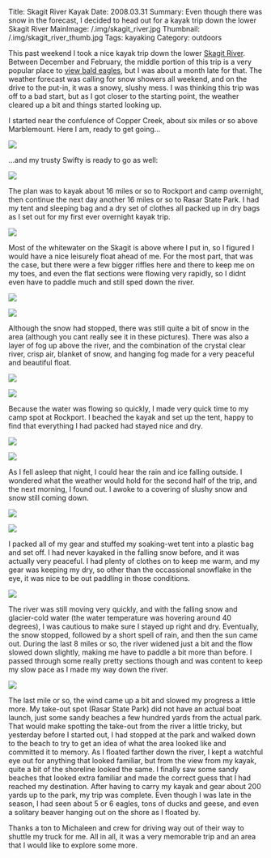 Title: Skagit River Kayak
Date: 2008.03.31
Summary: Even though there was snow in the forecast, I decided to head out for a kayak trip down the lower Skagit River
MainImage: /.img/skagit_river.jpg
Thumbnail: /.img/skagit_river_thumb.jpg
Tags: kayaking
Category: outdoors

This past weekend I took a nice kayak trip down the lower [Skagit River][Skagit]. Between December and February, the middle portion of this trip is a very popular place to [view bald eagles][Eagles], but I was about a month late for that. The weather forecast was calling for snow showers all weekend, and on the drive to the put-in, it was a snowy, slushy mess. I was thinking this trip was off to a bad start, but as I got closer to the starting point, the weather cleared up a bit and things started looking up.

I started near the confulence of Copper Creek, about six miles or so above Marblemount. Here I am, ready to get going...

<p><img src="/.img/outdoors/skagitriver/me_start.jpg" class="smallimg" /></p>

...and my trusty Swifty is ready to go as well:

<p><img src="/.img/outdoors/skagitriver/kayak_gear.jpg" class="smallimg" /></p>

The plan was to kayak about 16 miles or so to Rockport and camp overnight, then continue the next day another 16 miles or so to Rasar State Park. I had my tent and sleeping bag and a dry set of clothes all packed up in dry bags as I set out for my first ever overnight kayak trip.

<p><img src="/.img/outdoors/skagitriver/putin.jpg" class="smallimg" /></p>

Most of the whitewater on the Skagit is above where I put in, so I figured I would have a nice leisurely float ahead of me. For the most part, that was the case, but there were a few bigger riffles here and there to keep me on my toes, and even the flat sections were flowing very rapidly, so I didnt even have to paddle much and still sped down the river.

<p><img src="/.img/outdoors/skagitriver/kayak_view_start.jpg" class="smallimg" /></p>

<p><img src="/.img/outdoors/skagitriver/kayak_view_start2.jpg" class="smallimg" /></p>

Although the snow had stopped, there was still quite a bit of snow in the area (although you cant really see it in these pictures). There was also a layer of fog up above the river, and the combination of the crystal clear river, crisp air, blanket of snow, and hanging fog made for a very peaceful and beautiful float.

<p><img src="/.img/outdoors/skagitriver/foggy_trees.jpg" class="smallimg" /></p>

<p><img src="/.img/outdoors/skagitriver/fog.jpg" class="smallimg" /></p>

Because the water was flowing so quickly, I made very quick time to my camp spot at Rockport. I beached the kayak and set up the tent, happy to find that everything I had packed had stayed nice and dry.

<p><img src="/.img/outdoors/skagitriver/tent.jpg" class="smallimg" /></p>

<p><img src="/.img/outdoors/skagitriver/kayak_beached.jpg" class="smallimg" /></p>

As I fell asleep that night, I could hear the rain and ice falling outside. I wondered what the weather would hold for the second half of the trip, and the next morning, I found out. I awoke to a covering of slushy snow and snow still coming down.

<p><img src="/.img/outdoors/skagitriver/snowy_tent.jpg" class="smallimg" /></p>

<p><img src="/.img/outdoors/skagitriver/snowy_kayak.jpg" class="smallimg" /></p>

I packed all of my gear and stuffed my soaking-wet tent into a plastic bag and set off. I had never kayaked in the falling snow before, and it was actually very peaceful. I had plenty of clothes on to keep me warm, and my gear was keeping my dry, so other than the occassional snowflake in the eye, it was nice to be out paddling in those conditions.

<p><img src="/.img/outdoors/skagitriver/kayak_view_snow.jpg" class="smallimg" /></p>

The river was still moving very quickly, and with the falling snow and glacier-cold water (the water temperature was hovering around 40 degrees), I was cautious to make sure I stayed up right and dry. Eventually, the snow stopped, followed by a short spell of rain, and then the sun came out. During the last 8 miles or so, the river widened just a bit and the flow slowed down slightly, making me have to paddle a bit more than before. I passed through some really pretty sections though and was content to keep my slow pace as I made my way down the river.

<p><img src="/.img/outdoors/skagitriver/kayak_view_mossyrocks.jpg" class="smallimg" /></p>

The last mile or so, the wind came up a bit and slowed my progress a little more. My take-out spot (Rasar State Park) did not have an actual boat launch, just some sandy beaches a few hundred yards from the actual park. That would make spotting the take-out from the river a little tricky, but yesterday before I started out, I had stopped at the park and walked down to the beach to try to get an idea of what the area looked like and committed it to memory. As I floated farther down the river, I kept a watchful eye out for anything that looked familiar, but from the view from my kayak, quite a bit of the shoreline looked the same. I finally saw some sandy beaches that looked extra familiar and made the correct guess that I had reached my destination. After having to carry my kayak and gear about 200 yards up to the park, my trip was complete. Even though I was late in the season, I had seen about 5 or 6 eagles, tons of ducks and geese, and even a solitary beaver hanging out on the shore as I floated by.

Thanks a ton to Michaleen and crew for driving way out of their way to shuttle my truck for me. All in all, it was a very memorable trip and an area that I would like to explore some more.

[Skagit]: http://www.fs.fed.us/r6/mbs/skagit-wsr/
[Eagles]: http://www.northcascades.com/images/eco-eagle-tree.jpg
